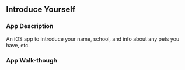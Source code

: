 ## Introduce Yourself

### App Description

An iOS app to introduce your name, school, and info about any pets you have, etc.

### App Walk-though

<!-- <img src="[YOUR_GIF_URL_HERE](https://github.com/angelamu2012/codepathiOS/blob/406af447ce379c78ec2d2c800fb8fa77eae6a76d/demo.gif)" width=200><br>

### Required Features

- [x] 1. App displays an image of a school's logo
- [x] 2. App has three textfields for first, last, and school names
- [x] 3. App has a segmented control that changes student year
- [x] 4. Number of pet matches label is increased/decreased by stepper
- [x] 5. Switch makes a statement about wanting more pets or not(true/false) 
- [x] 6. Introduce yourself button shows alert box with an introduciton and dismiss button

### Optional Features

- [ ] 1. User can tap a button to change the color of the background view
- [ ] 3. User can select on additional buttons that provide more info about the user. Example: more textfields, a different alert box, etc.
- [ ] 4. Any stylistic changes that are not default options (Comment this here)
